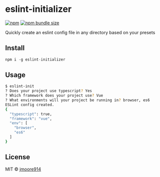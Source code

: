 # eslint-initializer


[![npm](https://img.shields.io/npm/v/eslint-initializer)](https://www.npmjs.com/package/eslint-initializer)
[![npm bundle size](https://img.shields.io/bundlephobia/min/eslint-initializer)](https://www.npmjs.com/package/eslint-initializer)

Quickly create an eslint config file in any directory based on your presets


## Install

```javascript
npm i -g eslint-initializer
```

## Usage
```sh
$ eslint-init
? Does your project use typescript? Yes
? Which framework does your project use? Vue
? What environments will your project be running in? browser, es6
ESLint config created.
{
  "typescript": true,
  "framework": "vue",
  "env": [
    "browser",
    "es6"
  ]
}
```

## License

MIT © [jmoore914](https://github.com/jmoore914)